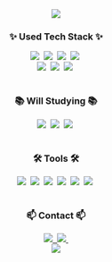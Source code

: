 <div align="center">
<img src="https://capsule-render.vercel.app/api?type=waving&color=BDBDC8&height=150&section=footer" />
<div>

<h3 align="center">✨ Used Tech Stack ✨</h3>
<div align="center">
  <img src="https://img.shields.io/badge/html5-E34F26.svg?style=for-the-badge&logo=html5&logoColor=white" />&nbsp
  <img src="https://img.shields.io/badge/css3-1572B6.svg?style=for-the-badge&logo=css3&logoColor=white" />&nbsp
  <img src="https://img.shields.io/badge/javascript-F7DF1E.svg?style=for-the-badge&logo=javascript&logoColor=20232a" />&nbsp
  <img src="https://img.shields.io/badge/react-20232a.svg?style=for-the-badge&logo=react&logoColor=61DAFB" />&nbsp
</div>
<div align="center">
  <img src="https://img.shields.io/badge/Bootstrap-563D7C?style=for-the-badge&logo=bootstrap&logoColor=white"/>&nbsp
  <img src="https://img.shields.io/badge/Firebase-039BE5?style=for-the-badge&logo=Firebase&logoColor=white"/>&nbsp
  <img src="https://img.shields.io/badge/Flutter-02569B?style=for-the-badge&logo=flutter&logoColor=white"/>&nbsp
  
</div>

<br>

<h3 align="center">📚 Will Studying 📚</h3>
<div align="center">
  <img src="https://img.shields.io/badge/typescript-007ACC.svg?style=for-the-badge&logo=typescript&logoColor=white" />&nbsp
  <img src="https://img.shields.io/badge/Tailwind_CSS-38B2AC?style=for-the-badge&logo=tailwind-css&logoColor=white"/>&nbsp
  <img src="https://img.shields.io/badge/Next.js-000?logo=nextdotjs&logoColor=fff&style=for-the-badge"/>&nbsp
</div>

<br>

<h3 align="center">🛠 Tools 🛠</h3>
<div align="center">
  <img src="https://img.shields.io/badge/git-F05033.svg?style=for-the-badge&logo=git&logoColor=white" />&nbsp
  <img src="https://img.shields.io/badge/github-181717.svg?style=for-the-badge&logo=github&logoColor=white" />&nbsp
  <img src="https://img.shields.io/badge/Notion-F3F3F3.svg?style=for-the-badge&logo=notion&logoColor=black" />&nbsp
  <img src="https://img.shields.io/badge/VSCode-2C2C32.svg?style=for-the-badge&logo=visual-studio-code&logoColor=22ABF3" />&nbsp
  <img src="https://img.shields.io/badge/Discord-7289DA?style=for-the-badge&logo=discord&logoColor=white"/>&nbsp
  <img src="https://img.shields.io/badge/Lark-00B2FF?style=for-the-badge&logo=messenger&logoColor=blue"/>&nbsp
</div>

<br>

<h3 align="center">📫 Contact 📫</h3>
<div align="center">
  <a href="https://velog.io/@jihoon135">
    <img src="https://img.shields.io/badge/Velog-1EBC8F?style=for-the-badge&logo=velog&logoColor=white" />&nbsp
  </a>
  <a href="kwakjihoon1001@gmail.com">
    <img
      src="https://img.shields.io/badge/kwakjihoon1001@gmail.com-D14836?style=for-the-badge&logo=gmail&logoColor=white"/>&nbsp
  </a>
</div>


<img src="https://capsule-render.vercel.app/api?type=waving&color=BDBDC8&height=150&section=footer" />
